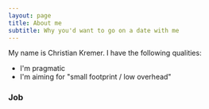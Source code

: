```yaml
---
layout: page
title: About me
subtitle: Why you'd want to go on a date with me
---
```


My name is Christian Kremer. I have the following qualities:

- I'm pragmatic
- I'm aiming for "small footprint / low overhead"

### Job  
  
  


